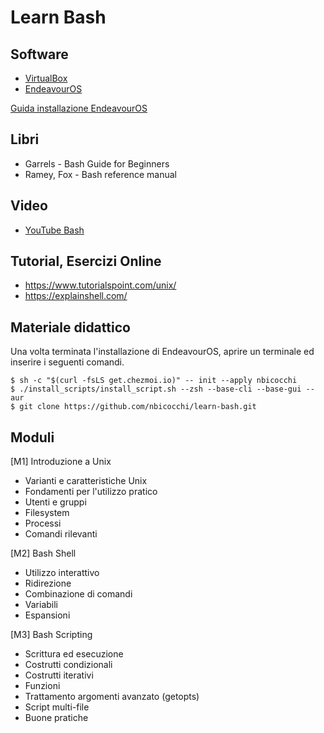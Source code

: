 # Learn Bash

## Software
* [VirtualBox](https://www.virtualbox.org/wiki/Downloads)
* [EndeavourOS](https://endeavouros.com/) 

[Guida installazione EndeavourOS](EndeavourOS%20Installation/README.md)

## Libri
* Garrels - Bash Guide for Beginners
* Ramey, Fox - Bash reference manual

## Video
* [YouTube Bash](https://www.youtube.com/watch?v=62-hJarauK4&list=PLhlcRDRHVUzR-5TKDC1VPMtyhEyyQ5uwy)

## Tutorial, Esercizi Online
* https://www.tutorialspoint.com/unix/
* https://explainshell.com/

## Materiale didattico
Una volta terminata l'installazione di EndeavourOS, aprire un terminale ed inserire i seguenti comandi. 

```
$ sh -c "$(curl -fsLS get.chezmoi.io)" -- init --apply nbicocchi
$ ./install_scripts/install_script.sh --zsh --base-cli --base-gui --aur
$ git clone https://github.com/nbicocchi/learn-bash.git
```

## Moduli
[M1] Introduzione a Unix
* Varianti e caratteristiche Unix 
* Fondamenti per l'utilizzo pratico
* Utenti e gruppi
* Filesystem
* Processi
* Comandi rilevanti

[M2] Bash Shell
* Utilizzo interattivo
* Ridirezione
* Combinazione di comandi
* Variabili
* Espansioni

[M3] Bash Scripting
* Scrittura ed esecuzione
* Costrutti condizionali
* Costrutti iterativi
* Funzioni
* Trattamento argomenti avanzato (getopts)
* Script multi-file
* Buone pratiche
